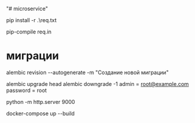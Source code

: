 "# microservice" 

pip install -r .\req.txt

pip-compile req.in

# миграции
alembic revision --autogenerate -m "Создание новой миграции" 

alembic upgrade head
alembic downgrade -1
admin = root@example.com
password = root


python -m http.server 9000

docker-compose up --build